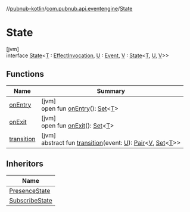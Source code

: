 //[pubnub-kotlin](../../../index.md)/[com.pubnub.api.eventengine](../index.md)/[State](index.md)

# State

[jvm]\
interface [State](index.md)&lt;[T](index.md) : [EffectInvocation](../-effect-invocation/index.md), [U](index.md) : [Event](../-event/index.md), [V](index.md) : [State](index.md)&lt;[T](index.md), [U](index.md), [V](index.md)&gt;&gt;

## Functions

| Name | Summary |
|---|---|
| [onEntry](on-entry.md) | [jvm]<br>open fun [onEntry](on-entry.md)(): [Set](https://kotlinlang.org/api/latest/jvm/stdlib/kotlin.collections/-set/index.html)&lt;[T](index.md)&gt; |
| [onExit](on-exit.md) | [jvm]<br>open fun [onExit](on-exit.md)(): [Set](https://kotlinlang.org/api/latest/jvm/stdlib/kotlin.collections/-set/index.html)&lt;[T](index.md)&gt; |
| [transition](transition.md) | [jvm]<br>abstract fun [transition](transition.md)(event: [U](index.md)): [Pair](https://kotlinlang.org/api/latest/jvm/stdlib/kotlin/-pair/index.html)&lt;[V](index.md), [Set](https://kotlinlang.org/api/latest/jvm/stdlib/kotlin.collections/-set/index.html)&lt;[T](index.md)&gt;&gt; |

## Inheritors

| Name |
|---|
| [PresenceState](../../com.pubnub.api.presence.eventengine.state/-presence-state/index.md) |
| [SubscribeState](../../com.pubnub.api.subscribe.eventengine.state/-subscribe-state/index.md) |
